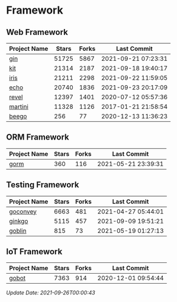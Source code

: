 # Framework

## Web Framework
| Project Name | Stars | Forks | Last Commit |
| ------------ | ----- | ----- | ----------- |
| [gin](https://github.com/gin-gonic/gin) | 51725 | 5867 | 2021-09-21 07:23:31 |
| [kit](https://github.com/go-kit/kit) | 21314 | 2187 | 2021-09-18 19:40:17 |
| [iris](https://github.com/kataras/iris) | 21211 | 2298 | 2021-09-22 11:59:05 |
| [echo](https://github.com/labstack/echo) | 20740 | 1836 | 2021-09-23 20:17:09 |
| [revel](https://github.com/revel/revel) | 12397 | 1401 | 2020-07-12 05:57:36 |
| [martini](https://github.com/go-martini/martini) | 11328 | 1126 | 2017-01-21 21:58:54 |
| [beego](https://github.com/astaxie/beego) | 256 | 77 | 2020-12-13 11:36:23 |

## ORM Framework
| Project Name | Stars | Forks | Last Commit |
| ------------ | ----- | ----- | ----------- |
| [gorm](https://github.com/jinzhu/gorm) | 360 | 116 | 2021-05-21 23:39:31 |

## Testing Framework
| Project Name | Stars | Forks | Last Commit |
| ------------ | ----- | ----- | ----------- |
| [goconvey](https://github.com/smartystreets/goconvey) | 6663 | 481 | 2021-04-27 05:44:01 |
| [ginkgo](https://github.com/onsi/ginkgo) | 5115 | 457 | 2021-09-09 19:51:21 |
| [goblin](https://github.com/franela/goblin) | 815 | 73 | 2021-05-19 01:27:13 |

## IoT Framework
| Project Name | Stars | Forks | Last Commit |
| ------------ | ----- | ----- | ----------- |
| [gobot](https://github.com/hybridgroup/gobot) | 7363 | 914 | 2020-12-01 09:54:44 |

*Update Date: 2021-09-26T00:00:43*
